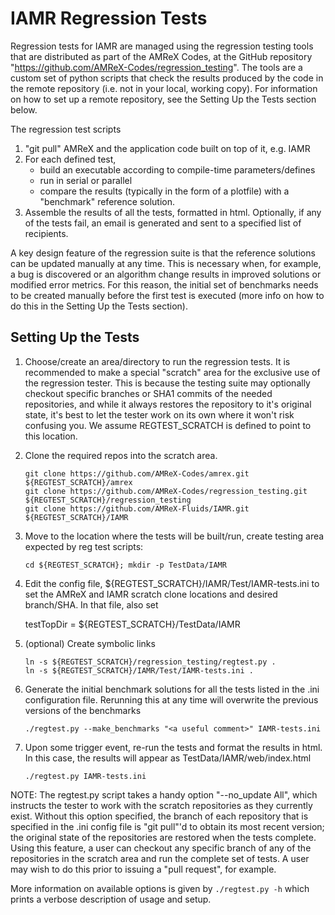 # IAMR Regression Tests

Regression tests for IAMR are managed using the regression testing
tools that are distributed as part of the AMReX Codes, at the GitHub
repository "https://github.com/AMReX-Codes/regression_testing".  The
tools are a custom set of python scripts that check the results produced
by the code in the remote repository (i.e. not in your local, working
copy).  For information on how to set up a remote repository, see the
Setting Up the Tests section below.

The regression test scripts
1. "git pull" AMReX and the application code built on top of it, e.g.
   IAMR 
2. For each defined test,
   * build an executable according to compile-time parameters/defines
   * run in serial or parallel
   * compare the results (typically in the form of a plotfile) with a
      "benchmark" reference solution.
3. Assemble the results of all the tests, formatted in html.
   Optionally, if any of the tests fail, an email is generated and sent
   to a specified list of recipients.

A key design feature of the regression suite is that the reference
solutions can be updated manually at any time.  This is necessary
when, for example, a bug is discovered or an algorithm change results
in improved solutions or modified error metrics.  For this reason, the
initial set of benchmarks needs to be created manually before the first
test is executed (more info on how to do this in the Setting Up the
Tests section).


## Setting Up the Tests

1. Choose/create an area/directory to run the regression tests.  It is
recommended to make a special "scratch" area for the exclusive use of
the regression tester.  This is because the testing suite may optionally
checkout specific branches or SHA1 commits of the needed repositories,
and while it always restores the repository to it's original state, it's
best to let the tester work on its own where it won't risk confusing
you.  We assume REGTEST_SCRATCH is defined to point to this location.

2. Clone the required repos into the scratch area.

    ```
    git clone https://github.com/AMReX-Codes/amrex.git ${REGTEST_SCRATCH}/amrex
    git clone https://github.com/AMReX-Codes/regression_testing.git ${REGTEST_SCRATCH}/regression_testing
    git clone https://github.com/AMReX-Fluids/IAMR.git ${REGTEST_SCRATCH}/IAMR
    ```

3.  Move to the location where the tests will be built/run, create
testing area expected by reg test scripts:

    ```
    cd ${REGTEST_SCRATCH}; mkdir -p TestData/IAMR
    ```

4.  Edit the config file, ${REGTEST_SCRATCH}/IAMR/Test/IAMR-tests.ini
to set the AMReX and IAMR scratch clone locations and desired branch/SHA.
In that file, also set

     testTopDir =  ${REGTEST_SCRATCH}/TestData/IAMR

5. (optional) Create symbolic links 
    ```
    ln -s ${REGTEST_SCRATCH}/regression_testing/regtest.py .
    ln -s ${REGTEST_SCRATCH}/IAMR/Test/IAMR-tests.ini .
    ```

6.  Generate the initial benchmark solutions for all the tests listed
in the .ini configuration file.  Rerunning this at any time will
overwrite the previous versions of the benchmarks

    ```
    ./regtest.py --make_benchmarks "<a useful comment>" IAMR-tests.ini
    ```

5. Upon some trigger event, re-run the tests and format the results in
html.  In this case, the results will appear as
TestData/IAMR/web/index.html

    ```
    ./regtest.py IAMR-tests.ini
    ```

NOTE: The regtest.py script takes a handy option "--no_update All",
which instructs the tester to work with the scratch repositories as
they currently exist.  Without this option specified, the branch of
each repository that is specified in the .ini config file is "git
pull"'d to obtain its most recent version; the original state of the
repositories are restored when the tests complete.  Using this
feature, a user can checkout any specific branch of any of the
repositories in the scratch area and run the complete set of tests.  A
user may wish to do this prior to issuing a "pull request", for
example.

More information on available options is given by
    ```
    ./regtest.py -h
    ```
which prints a verbose description of usage and setup. 
